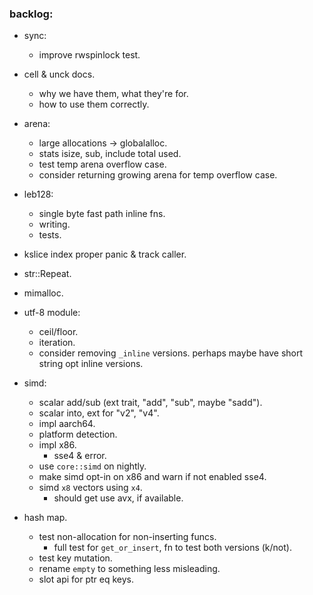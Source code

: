 


### backlog:

- sync:
    - improve rwspinlock test.

- cell & unck docs.
    - why we have them, what they're for.
    - how to use them correctly.

- arena:
    - large allocations -> globalalloc.
    - stats isize, sub, include total used.
    - test temp arena overflow case.
    - consider returning growing arena for temp overflow case.

- leb128:
    - single byte fast path inline fns.
    - writing.
    - tests.

- kslice index proper panic & track caller.

- str::Repeat.

- mimalloc.

- utf-8 module:
    - ceil/floor.
    - iteration.
    - consider removing `_inline` versions.
      perhaps maybe have short string opt inline versions.

- simd:
    - scalar add/sub (ext trait, "add", "sub", maybe "sadd").
    - scalar into, ext for "v2", "v4".
    - impl aarch64.
    - platform detection.
    - impl x86.
        - sse4 & error.
    - use `core::simd` on nightly.
    - make simd opt-in on x86 and warn if not enabled sse4.
    - simd `x8` vectors using `x4`.
        - should get use avx, if available.

- hash map.
    - test non-allocation for non-inserting funcs.
        - full test for `get_or_insert`, fn to test both versions (k/not).
    - test key mutation.
    - rename `empty` to something less misleading.
    - slot api for ptr eq keys.


